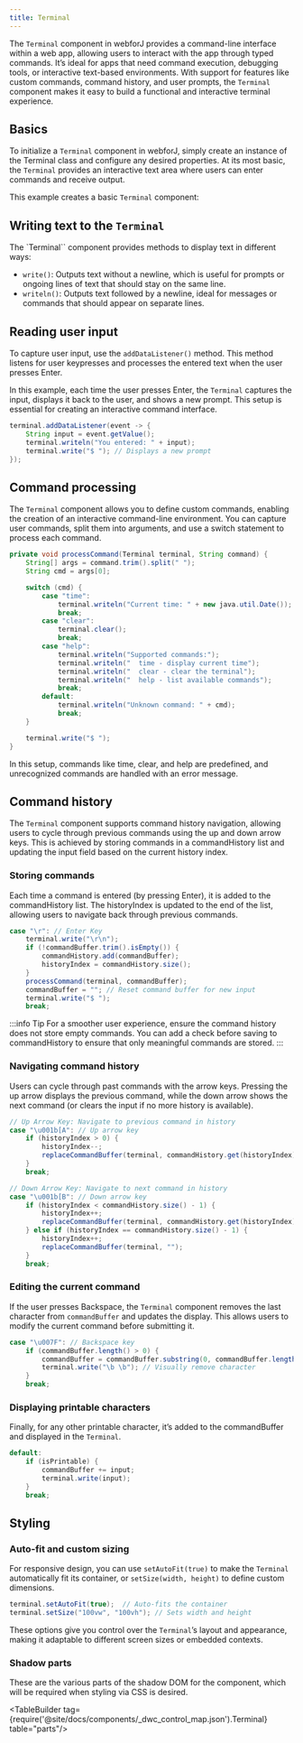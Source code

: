 ```yaml
---
title: Terminal
---
```


<DocChip chip="shadow" />

<DocChip chip="name" label="dwc-terminal" />

<JavadocLink type="appnav" location="com/webforj/component/appnav/AppNav" top='true'/> 

The `Terminal` component in webforJ provides a command-line interface within a web app, allowing users to interact with the app through typed commands. It’s ideal for apps that need command execution, debugging tools, or interactive text-based environments. With support for features like custom commands, command history, and user prompts, the `Terminal` component makes it easy to build a functional and interactive terminal experience. 

## Basics

To initialize a `Terminal` component in webforJ, simply create an instance of the Terminal class and configure any desired properties. At its most basic, the `Terminal` provides an interactive text area where users can enter commands and receive output. 

This example creates a basic `Terminal` component:

<ComponentDemo 
path='https://demo.webforj.com/webapp/controlsamples/terminal?'  
javaE='https://raw.githubusercontent.com/webforj/webforj-docs-samples/refs/heads/main/src/main/java/com/webforj/samples/views/terminal/TerminalView.java'
height='300px'
/>

## Writing text to the `Terminal`
The `Terminal`` component provides methods to display text in different ways:

- `write()`: Outputs text without a newline, which is useful for prompts or ongoing lines of text that should stay on the same line.
- `writeln()`: Outputs text followed by a newline, ideal for messages or commands that should appear on separate lines.

## Reading user input
To capture user input, use the `addDataListener()` method. This method listens for user keypresses and processes the entered text when the user presses Enter.

In this example, each time the user presses Enter, the `Terminal` captures the input, displays it back to the user, and shows a new prompt. This setup is essential for creating an interactive command interface.

```java
terminal.addDataListener(event -> {
    String input = event.getValue();
    terminal.writeln("You entered: " + input);
    terminal.write("$ "); // Displays a new prompt
});
```

## Command processing
The `Terminal` component allows you to define custom commands, enabling the creation of an interactive command-line environment. You can capture user commands, split them into arguments, and use a switch statement to process each command.

```java
private void processCommand(Terminal terminal, String command) {
    String[] args = command.trim().split(" ");
    String cmd = args[0];

    switch (cmd) {
        case "time":
            terminal.writeln("Current time: " + new java.util.Date());
            break;
        case "clear":
            terminal.clear();
            break;
        case "help":
            terminal.writeln("Supported commands:");
            terminal.writeln("  time - display current time");
            terminal.writeln("  clear - clear the terminal");
            terminal.writeln("  help - list available commands");
            break;
        default:
            terminal.writeln("Unknown command: " + cmd);
            break;
    }

    terminal.write("$ ");
}
```
In this setup, commands like time, clear, and help are predefined, and unrecognized commands are handled with an error message.

## Command history
The `Terminal` component supports command history navigation, allowing users to cycle through previous commands using the up and down arrow keys. This is achieved by storing commands in a commandHistory list and updating the input field based on the current history index.

### Storing commands
Each time a command is entered (by pressing Enter), it is added to the commandHistory list. The historyIndex is updated to the end of the list, allowing users to navigate back through previous commands.

```java
case "\r": // Enter Key
    terminal.write("\r\n");
    if (!commandBuffer.trim().isEmpty()) {
        commandHistory.add(commandBuffer);
        historyIndex = commandHistory.size();
    }
    processCommand(terminal, commandBuffer);
    commandBuffer = ""; // Reset command buffer for new input
    terminal.write("$ ");
    break;
```

:::info Tip
For a smoother user experience, ensure the command history does not store empty commands. You can add a check before saving to commandHistory to ensure that only meaningful commands are stored.
:::

### Navigating command history
Users can cycle through past commands with the arrow keys. Pressing the up arrow displays the previous command, while the down arrow shows the next command (or clears the input if no more history is available).

```java
// Up Arrow Key: Navigate to previous command in history
case "\u001b[A": // Up arrow key
    if (historyIndex > 0) {
        historyIndex--;
        replaceCommandBuffer(terminal, commandHistory.get(historyIndex));
    }
    break;

// Down Arrow Key: Navigate to next command in history
case "\u001b[B": // Down arrow key
    if (historyIndex < commandHistory.size() - 1) {
        historyIndex++;
        replaceCommandBuffer(terminal, commandHistory.get(historyIndex));
    } else if (historyIndex == commandHistory.size() - 1) {
        historyIndex++;
        replaceCommandBuffer(terminal, "");
    }
    break;
```
### Editing the current command
If the user presses Backspace, the `Terminal` component removes the last character from `commandBuffer` and updates the display. This allows users to modify the current command before submitting it.

```java
case "\u007F": // Backspace key
    if (commandBuffer.length() > 0) {
        commandBuffer = commandBuffer.substring(0, commandBuffer.length() - 1);
        terminal.write("\b \b"); // Visually remove character
    }
    break;
```
### Displaying printable characters
Finally, for any other printable character, it’s added to the commandBuffer and displayed in the `Terminal`.

```java
default:
    if (isPrintable) {
        commandBuffer += input;
        terminal.write(input);
    }
    break;
```

## Styling

### Auto-fit and custom sizing
For responsive design, you can use `setAutoFit(true)` to make the `Terminal` automatically fit its container, or `setSize(width, height)` to define custom dimensions.

```java
terminal.setAutoFit(true);  // Auto-fits the container
terminal.setSize("100vw", "100vh"); // Sets width and height
```

These options give you control over the `Terminal`’s layout and appearance, making it adaptable to different screen sizes or embedded contexts.

### Shadow parts

These are the various parts of the shadow DOM for the component, which will be required when styling via CSS is desired.

<TableBuilder tag={require('@site/docs/components/_dwc_control_map.json').Terminal} table="parts"/>


